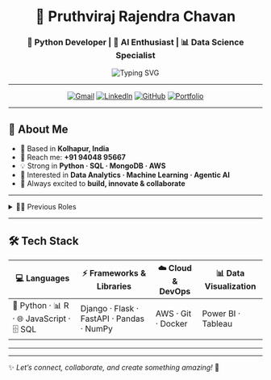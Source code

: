 <!-- Centered Header -->
<div align="center">

# 🚀 Pruthviraj Rajendra Chavan  
### 🎯 Python Developer | 🤖 AI Enthusiast | 📊 Data Science Specialist  

<img src="https://readme-typing-svg.herokuapp.com?font=Fira+Code&weight=600&size=24&pause=1000&color=F7971E&center=true&vCenter=true&width=500&lines=Python+Developer;AI+%26+ML+Engineer;Data+Science+Specialist;Always+Learning+New+Tech" alt="Typing SVG" />

---

[![Gmail](https://img.shields.io/badge/Gmail-D14836?style=for-the-badge&logo=gmail&logoColor=white)](mailto:pruthvirajchavan2002@gmail.com)
[![LinkedIn](https://img.shields.io/badge/LinkedIn-0A66C2?style=for-the-badge&logo=linkedin&logoColor=white)](https://linkedin.com/in/pruthviraj-chavan)
[![GitHub](https://img.shields.io/badge/GitHub-171515?style=for-the-badge&logo=github&logoColor=white)](https://github.com/your-username)
[![Portfolio](https://img.shields.io/badge/🌐-Portfolio-ff6f00?style=for-the-badge)](#)

</div>

---

## 🌟 About Me  
- 📍 Based in **Kolhapur, India**  
- 📱 Reach me: **+91 94048 95667**  
- 💡 Strong in **Python · SQL · MongoDB · AWS**  
- 🤖 Interested in **Data Analytics · Machine Learning · Agentic AI**  
- 🎨 Always excited to **build, innovate & collaborate**  

---

<details>
<summary>🧑‍💻 Previous Roles</summary>

- Python Developer Intern @ XYZ Company  
- Data Analyst Trainee @ ABC Institute  
- Freelance AI/ML Project Contributor  

</details>

---

## 🛠️ Tech Stack  

| 💻 Languages | ⚡ Frameworks & Libraries | ☁️ Cloud & DevOps | 📊 Data Visualization |
|--------------|---------------------------|------------------|----------------------|
| 🐍 Python · 📊 R · 🌐 JavaScript · 🗄️ SQL | Django · Flask · FastAPI · Pandas · NumPy | AWS · Git · Docker | Power BI · Tableau |

---

---

✨ *Let’s connect, collaborate, and create something amazing!* 🚀
